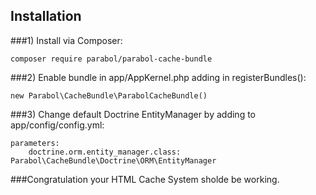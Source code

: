 ## Installation
###1) Install via Composer:
```
composer require parabol/parabol-cache-bundle 
```
###2) Enable bundle in app/AppKernel.php adding in registerBundles():
```
new Parabol\CacheBundle\ParabolCacheBundle()
```
###3) Change default Doctrine EntityManager by adding to app/config/config.yml:
```
parameters:
	doctrine.orm.entity_manager.class: Parabol\CacheBundle\Doctrine\ORM\EntityManager
```

###Congratulation your HTML Cache System sholde be working.

